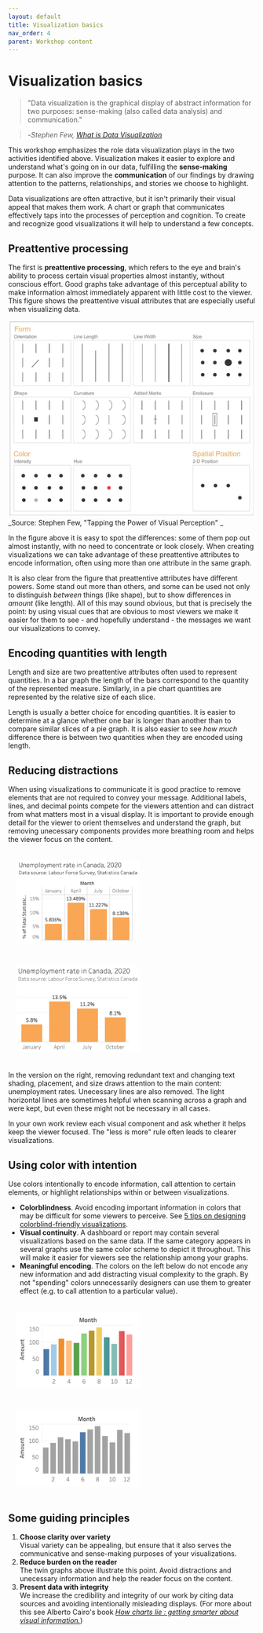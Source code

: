 ```yaml
---
layout: default
title: Visualization basics
nav_order: 4
parent: Workshop content
---
```

# Visualization basics
>"Data visualization is the graphical display of abstract information for two purposes: sense-making (also called data analysis) and communication."  

>   -_Stephen Few, [What is Data Visualization](https://www.perceptualedge.com/blog/?p=2636)_


This workshop emphasizes the role data visualization plays in the two activities identified above. Visualization makes it easier to explore and understand what's going on in our data, fulfilling the **sense-making** purpose. It can also improve the **communication** of our findings by drawing attention to the patterns, relationships, and stories we choose to highlight.

Data visualizations are often attractive, but it isn't primarily their visual appeal that makes them work. A chart or graph that communicates effectively taps into the processes of perception and cognition. To create and recognize good visualizations it will help to understand a few concepts.

## Preattentive processing
The first is **preattentive processing**, which refers to the eye and brain's ability to process certain visual properties almost instantly, without conscious effort. Good graphs take advantage of this perceptual ability to make information almost immediately apparent with little cost to the viewer. This figure shows the preattentive visual attributes that are especially useful when visualizing data.

<img src="images/preattentive_attributes.png" />
_Source: Stephen Few, "Tapping the Power of Visual Perception" <http://www.perceptualedge.com/articles/ie/visual_perception.pdf>_

In the figure above it is easy to spot the differences: some of them pop out almost instantly, with no need to concentrate or look closely. When creating visualizations we can take advantage of these preattentive attributes to encode information, often using more than one attribute in the same graph.

It is also clear from the figure that preattentive attributes have different powers. Some stand out more than others, and some can be used not only to distinguish _between_ things (like shape), but to show differences in _amount_ (like length). All of this may sound obvious, but that is precisely the point: by using visual cues that are obvious to most viewers we make it easier for them to see - and hopefully understand - the messages we want our visualizations to convey.

## Encoding quantities with length
Length and size are two preattentive attributes often used to represent quantities. In a bar graph the length of the bars correspond to the quantity of the represented measure. Similarly, in a pie chart quantities are represented by the relative size of each slice. 

Length is usually a better choice for encoding quantities. It is easier to determine at a glance whether one bar is longer than another than to compare similar slices of a pie graph. It is also easier to see _how much_ difference there is between two quantities when they are encoded using length.

## Reducing distractions
When using visualizations to communicate it is good practice to remove elements that are not required to convey your message. Additional labels, lines, and decimal points compete for the viewers attention and can distract from what matters most in a visual display. It is important to provide enough detail for the viewer to orient themselves and understand the graph, but removing unecessary components provides more breathing room and helps the viewer focus on the content.

<div>
<div style="float:left; width:50%; padding:20px 3%">
<img src="images/cluttered.png" />
</div>
<div style="float:left; width:50%; padding:20px 3%">
<img src="images/clean.png" />
</div>
<div style="clear:both"></div>
</div>

In the version on the right, removing redundant text and changing text shading, placement, and size draws attention to the main content: unemployment rates. Unecessary lines are also removed. The light horizontal lines are sometimes helpful when scanning across a graph and were kept, but even these might not be necessary in all cases. 

In your own work review each visual component and ask whether it helps keep the viewer focused. The "less is more" rule often leads to clearer visualizations.

## Using color with intention
Use colors intentionally to encode information, call attention to certain elements, or highlight relationships within or between visualizations. 
 
- **Colorblindness**. Avoid encoding important information in colors that may be difficult for some viewers to perceive. See [5 tips on designing colorblind-friendly visualizations](https://www.tableau.com/about/blog/2016/4/examining-data-viz-rules-dont-use-red-green-together-53463).
- **Visual continuity**. A dashboard or report may contain several visualizations based on the same data. If the same category appears in several graphs use the same color scheme to depict it throughout. This will make it easier for viewers see the relationship among your graphs.
- **Meaningful encoding**. The colors on the left below do not encode any new information and add distracting visual complexity to the graph. By not "spending" colors unnecessarily designers can use them to greater effect (e.g. to call attention to a particular value).

<div>
<div style="float:left; width:50%; padding:20px 3%">
<img src="images/multicolor.png" />
</div>
<div style="float:left; width:50%; padding:20px 3%">
<img src="images/singlecolor.png" />
</div>
<div style="clear:both"></div>
</div>



## Some guiding principles 
1. **Choose clarity over variety**  
Visual variety can be appealing, but ensure that it also serves the communicative and sense-making purposes of your visualizations.
2. **Reduce burden on the reader**  
The twin graphs above illustrate this point. Avoid distractions and unecessary information and help the reader focus on the content.
3. **Present data with integrity**  
We increase the credibility and integrity of our work by citing data sources and avoiding intentionally misleading displays. (For more about this see Alberto Cairo's book [_How charts lie : getting smarter about visual information._](http://resolve.library.ubc.ca/cgi-bin/catsearch?bid=10081648))
